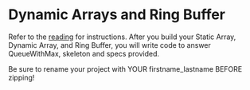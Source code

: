 # Dynamic Arrays and Ring Buffer

Refer to the [reading](https://github.com/appacademy/sf-job-search-curriculum/blob/master/algorithms/arrays/arrays_reading.md) for instructions.
After you build your Static Array, Dynamic Array, and Ring Buffer, you will write code to answer QueueWithMax, skeleton and specs provided.

Be sure to rename your project with YOUR firstname_lastname BEFORE zipping!
